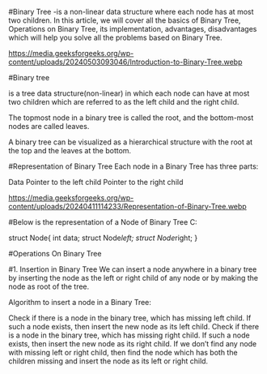 #Binary Tree
-is a non-linear data structure where each node has at most two children.
In this article, we will cover all the basics of Binary Tree, Operations on Binary Tree, its implementation, advantages, disadvantages which will help you solve all the problems based on Binary Tree.

https://media.geeksforgeeks.org/wp-content/uploads/20240503093046/Introduction-to-Binary-Tree.webp

#Binary tree

is a tree data structure(non-linear) in which each node can have at most two children which are referred to as the left child and the right child.

The topmost node in a binary tree is called the root, and
the bottom-most nodes are called leaves.

A binary tree can be visualized as a hierarchical structure with the root at the top and the leaves at the bottom.

#Representation of Binary Tree
Each node in a Binary Tree has three parts:

Data
Pointer to the left child
Pointer to the right child

https://media.geeksforgeeks.org/wp-content/uploads/20240411114233/Representation-of-Binary-Tree.webp

#Below is the representation of a Node of Binary Tree C:

struct Node{
int data;
struct Node*left;
struct Node*right;
}

#Operations On Binary Tree

#1. Insertion in Binary Tree
We can insert a node anywhere in a binary tree by inserting the node as the left or right child of any node or by making the node as root of the tree.

Algorithm to insert a node in a Binary Tree:

Check if there is a node in the binary tree, which has missing left child. If such a node exists, then insert the new node as its left child.
Check if there is a node in the binary tree, which has missing right child. If such a node exists, then insert the new node as its right child.
If we don’t find any node with missing left or right child, then find the node which has both the children missing and insert the node as its left or right child.
